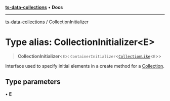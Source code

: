 [**ts-data-collections**](../README.md) • **Docs**

---

[ts-data-collections](../README.md) / CollectionInitializer

# Type alias: CollectionInitializer\<E\>

> **CollectionInitializer**\<`E`\>: `ContainerInitializer`\<[`CollectionLike`](CollectionLike.md)\<`E`\>\>

Interface used to specify initial elements in a create method for a [Collection](../classes/Collection.md).

## Type parameters

• **E**
